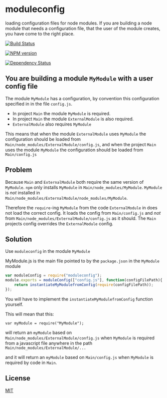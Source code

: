moduleconfig
============

loading configuration files for node modules. 
If you are building a node module that needs a configuration file, that the user of the module creates, 
you have come to the right place.

[![Build Status](https://travis-ci.org/Muscula/moduleconfig.png)](https://travis-ci.org/Muscula/moduleconfig)

[![NPM version](https://badge.fury.io/js/moduleconfig.png)](http://badge.fury.io/js/moduleconfig)

[![Dependency Status](https://gemnasium.com/Muscula/moduleconfig.png)](https://gemnasium.com/Muscula/moduleconfig)

You are building a module `MyModule` with a user config file
------------------------------------------------

The module `MyModule` has a configuration, by convention this configuration specified in in the file `config.js`.

- In project `Main` the module `MyModule` is required.
- In project `Main` the module `ExternalModule` is also required.
- `ExternalModule` also requires `MyModule`

This means that when the module `ExternalModule` uses `MyModule` the configuration should be loaded from `Main/node_modules/ExternalModule/config.js`,
and when the project `Main` uses the module `MyModule` the configuration should be loaded from `Main/config.js`

Problem
-------
Because `Main` and `ExternalModule` both require the same version of `MyModule`. 
`npm` only installs `MyModule` in `Main/node_modules/MyModule`.
`MyModule` is *not* installed in `Main/node_modules/ExternalModule/node_modules/MyModule`. 

Therefore the `require`-ing `MyModule` from the code `ExternalModule` in does not load the correct
config. It loads the config from `Main/config.js` and *not* from `Main/node_modules/ExternalModule/config.js` as it should.
The `Main` projects config overrides the `ExternalModule` config.


Solution
----------------------------------------------
Use `moduleconfig` in the module `MyModule`

MyModule.js is the main file pointed to by the `package.json` in the `MyModule` module
```js
var moduleConfig = require("moduleconfig");
module.exports = moduleConfig(["config.js"], function(configFilePath){
	return instantiateMyModulefromConfig(require(configFilePath));
});
```

You will have to implement the `instantiateMyModulefromConfig` function yourself.


This will mean that this:
```
var myModule = require("MyModule");
```

will return an `myModule` based on `Main/node_modules/ExternalModule/config.js` when `MyModule` is required 
from a javascript file anywhere in the path `Main/node_modules/ExternalModule/...`

and it will return an `myModule` based on `Main/config.js` when `MyModule` is required by code in `Main`.


License
-------

[MIT](http://opensource.org/licenses/MIT)
